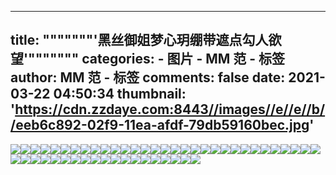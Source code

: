 
---
title: """""""'黑丝御姐梦心玥绷带遮点勾人欲望'"""""""
categories: 
    - 图片
    - MM 范 - 标签
author: MM 范 - 标签
comments: false
date: 2021-03-22 04:50:34
thumbnail: 'https://cdn.zzdaye.com:8443//images//e//e//b//eeb6c892-02f9-11ea-afdf-79db59160bec.jpg'
---

<div>   
<img src="https://cdn.zzdaye.com:8443//images//e//e//b//eeb6c892-02f9-11ea-afdf-79db59160bec.jpg" referrerpolicy="no-referrer"><img src="https://cdn.zzdaye.com:8443//images//e//e//b//eeb716b0-02f9-11ea-afdf-79db59160bec.jpg" referrerpolicy="no-referrer"><img src="https://cdn.zzdaye.com:8443//images//e//e//b//eeb6efa3-02f9-11ea-afdf-79db59160bec.jpg" referrerpolicy="no-referrer"><img src="https://cdn.zzdaye.com:8443//images//e//e//b//eeb7da00-02f9-11ea-afdf-79db59160bec.jpg" referrerpolicy="no-referrer"><img src="https://cdn.zzdaye.com:8443//images//e//e//b//eeb7da02-02f9-11ea-afdf-79db59160bec.jpg" referrerpolicy="no-referrer"><img src="https://cdn.zzdaye.com:8443//images//e//e//b//eeb82821-02f9-11ea-afdf-79db59160bec.jpg" referrerpolicy="no-referrer"><img src="https://cdn.zzdaye.com:8443//images//e//e//b//eeb84f30-02f9-11ea-afdf-79db59160bec.jpg" referrerpolicy="no-referrer"><img src="https://cdn.zzdaye.com:8443//images//e//e//b//eeb80112-02f9-11ea-afdf-79db59160bec.jpg" referrerpolicy="no-referrer"><img src="https://cdn.zzdaye.com:8443//images//e//e//b//eeb80111-02f9-11ea-afdf-79db59160bec.jpg" referrerpolicy="no-referrer"><img src="https://cdn.zzdaye.com:8443//images//e//e//b//eeb82822-02f9-11ea-afdf-79db59160bec.jpg" referrerpolicy="no-referrer"><img src="https://cdn.zzdaye.com:8443//images//e//e//b//eeb82820-02f9-11ea-afdf-79db59160bec.jpg" referrerpolicy="no-referrer"><img src="https://cdn.zzdaye.com:8443//images//e//e//b//eeb80110-02f9-11ea-afdf-79db59160bec.jpg" referrerpolicy="no-referrer"><img src="https://cdn.zzdaye.com:8443//images//e//e//b//eeb7b2f2-02f9-11ea-afdf-79db59160bec.jpg" referrerpolicy="no-referrer"><img src="https://cdn.zzdaye.com:8443//images//e//e//b//eeb7da01-02f9-11ea-afdf-79db59160bec.jpg" referrerpolicy="no-referrer"><img src="https://cdn.zzdaye.com:8443//images//e//e//b//eeb7b2f1-02f9-11ea-afdf-79db59160bec.jpg" referrerpolicy="no-referrer"><img src="https://cdn.zzdaye.com:8443//images//e//e//b//eeb716b1-02f9-11ea-afdf-79db59160bec.jpg" referrerpolicy="no-referrer"><img src="https://cdn.zzdaye.com:8443//images//e//e//b//eeb764d0-02f9-11ea-afdf-79db59160bec.jpg" referrerpolicy="no-referrer"><img src="https://cdn.zzdaye.com:8443//images//e//e//b//eeb716b2-02f9-11ea-afdf-79db59160bec.jpg" referrerpolicy="no-referrer"><img src="https://cdn.zzdaye.com:8443//images//e//e//b//eeb6efa1-02f9-11ea-afdf-79db59160bec.jpg" referrerpolicy="no-referrer"><img src="https://cdn.zzdaye.com:8443//images//e//e//b//eeb73dc2-02f9-11ea-afdf-79db59160bec.jpg" referrerpolicy="no-referrer"><img src="https://cdn.zzdaye.com:8443//images//e//e//b//eeb78be2-02f9-11ea-afdf-79db59160bec.jpg" referrerpolicy="no-referrer"><img src="https://cdn.zzdaye.com:8443//images//e//e//b//eeb7b2f0-02f9-11ea-afdf-79db59160bec.jpg" referrerpolicy="no-referrer"><img src="https://cdn.zzdaye.com:8443//images//e//e//b//eeb73dc1-02f9-11ea-afdf-79db59160bec.jpg" referrerpolicy="no-referrer"><img src="https://cdn.zzdaye.com:8443//images//e//e//b//eeb78be1-02f9-11ea-afdf-79db59160bec.jpg" referrerpolicy="no-referrer"><img src="https://cdn.zzdaye.com:8443//images//e//e//b//eeb78be0-02f9-11ea-afdf-79db59160bec.jpg" referrerpolicy="no-referrer"><img src="https://cdn.zzdaye.com:8443//images//e//e//b//eeb764d1-02f9-11ea-afdf-79db59160bec.jpg" referrerpolicy="no-referrer"><img src="https://cdn.zzdaye.com:8443//images//e//e//b//eeb73dc0-02f9-11ea-afdf-79db59160bec.jpg" referrerpolicy="no-referrer"><img src="https://cdn.zzdaye.com:8443//images//e//e//b//eeb6efa2-02f9-11ea-afdf-79db59160bec.jpg" referrerpolicy="no-referrer"><img src="https://cdn.zzdaye.com:8443//images//e//e//b//eeb6efa0-02f9-11ea-afdf-79db59160bec.jpg" referrerpolicy="no-referrer"><img src="https://cdn.zzdaye.com:8443//images//e//e//b//eeb6c891-02f9-11ea-afdf-79db59160bec.jpg" referrerpolicy="no-referrer"><img src="https://cdn.zzdaye.com:8443//images//e//e//b//eeb6a181-02f9-11ea-afdf-79db59160bec.jpg" referrerpolicy="no-referrer"><img src="https://cdn.zzdaye.com:8443//images//e//e//b//eeb67a72-02f9-11ea-afdf-79db59160bec.jpg" referrerpolicy="no-referrer"><img src="https://cdn.zzdaye.com:8443//images//e//e//b//eeb6a180-02f9-11ea-afdf-79db59160bec.jpg" referrerpolicy="no-referrer"><img src="https://cdn.zzdaye.com:8443//images//e//e//b//eeb67a71-02f9-11ea-afdf-79db59160bec.jpg" referrerpolicy="no-referrer"><img src="https://cdn.zzdaye.com:8443//images//e//e//b//eeb67a70-02f9-11ea-afdf-79db59160bec.jpg" referrerpolicy="no-referrer"><img src="https://cdn.zzdaye.com:8443//images//e//e//b//eeb5b720-02f9-11ea-afdf-79db59160bec.jpg" referrerpolicy="no-referrer"><img src="https://cdn.zzdaye.com:8443//images//e//e//b//eeb60541-02f9-11ea-afdf-79db59160bec.jpg" referrerpolicy="no-referrer"><img src="https://cdn.zzdaye.com:8443//images//e//e//b//eeb65361-02f9-11ea-afdf-79db59160bec.jpg" referrerpolicy="no-referrer"><img src="https://cdn.zzdaye.com:8443//images//e//e//b//eeb62c51-02f9-11ea-afdf-79db59160bec.jpg" referrerpolicy="no-referrer"><img src="https://cdn.zzdaye.com:8443//images//e//e//b//eeb65362-02f9-11ea-afdf-79db59160bec.jpg" referrerpolicy="no-referrer"><img src="https://cdn.zzdaye.com:8443//images//e//e//b//eeb65360-02f9-11ea-afdf-79db59160bec.jpg" referrerpolicy="no-referrer"><img src="https://cdn.zzdaye.com:8443//images//e//e//b//eeb60540-02f9-11ea-afdf-79db59160bec.jpg" referrerpolicy="no-referrer"><img src="https://cdn.zzdaye.com:8443//images//e//e//b//eeb62c52-02f9-11ea-afdf-79db59160bec.jpg" referrerpolicy="no-referrer"><img src="https://cdn.zzdaye.com:8443//images//e//e//b//eeb60542-02f9-11ea-afdf-79db59160bec.jpg" referrerpolicy="no-referrer"><img src="https://cdn.zzdaye.com:8443//images//e//e//b//eeb62c50-02f9-11ea-afdf-79db59160bec.jpg" referrerpolicy="no-referrer"><img src="https://cdn.zzdaye.com:8443//images//e//e//b//eeb5de31-02f9-11ea-afdf-79db59160bec.jpg" referrerpolicy="no-referrer"><img src="https://cdn.zzdaye.com:8443//images//e//e//b//eeb56900-02f9-11ea-afdf-79db59160bec.jpg" referrerpolicy="no-referrer"><img src="https://cdn.zzdaye.com:8443//images//e//e//b//eeb5de30-02f9-11ea-afdf-79db59160bec.jpg" referrerpolicy="no-referrer"><img src="https://cdn.zzdaye.com:8443//images//e//e//b//eeb5b721-02f9-11ea-afdf-79db59160bec.jpg" referrerpolicy="no-referrer"><img src="https://cdn.zzdaye.com:8443//images//e//e//b//eeb6c890-02f9-11ea-afdf-79db59160bec.jpg" referrerpolicy="no-referrer">  
</div>
            